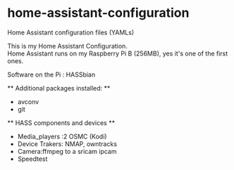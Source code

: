 # home-assistant-configuration
Home Assistant configuration files (YAMLs)

This is my Home Assistant Configuration.  
Home Assistant runs on my Raspberry Pi B (256MB), yes it's one of the first ones.

Software on the Pi : HASSbian

** Additional packages installed: **
* avconv
* git

** HASS components and devices **
* Media_players :2 OSMC (Kodi)
* Device Trakers: NMAP, owntracks
* Camera:ffmpeg  to a sricam ipcam
* Speedtest


  
